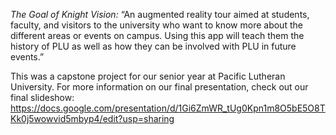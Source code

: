 *The Goal of Knight Vision:*
“An augmented reality tour aimed at students, faculty, and visitors to the university who want to know more 
about the different areas or events on campus. Using this app will teach them the history of PLU 
as well as how they can be involved with PLU in future events.”

This was a capstone project for our senior year at Pacific Lutheran University.
For more information on our final presentation, check out our final slideshow:
https://docs.google.com/presentation/d/1Gi6ZmWR_tUg0Kpn1m8O5bE5O8TKk0j5wowvid5mbyp4/edit?usp=sharing
